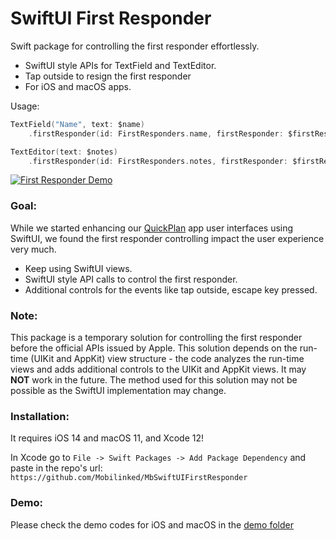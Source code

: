 # SwiftUI First Responder

Swift package for controlling the first responder effortlessly.
* SwiftUI style APIs for TextField and TextEditor.
* Tap outside to resign the first responder
* For iOS and macOS apps.

Usage:
```swift
TextField("Name", text: $name)
    .firstResponder(id: FirstResponders.name, firstResponder: $firstResponder, resignableUserOperations: .all)

TextEditor(text: $notes)
    .firstResponder(id: FirstResponders.notes, firstResponder: $firstResponder, resignableUserOperations: .all)
```

[![First Responder Demo](https://img.youtube.com/vi/zcUd2grpoz4/0.jpg)](https://www.youtube.com/watch?v=zcUd2grpoz4)

### Goal: 

While we started enhancing our [QuickPlan](https://quickplan.app) app user interfaces using SwiftUI, we found the first responder controlling impact the user experience very much. 

* Keep using SwiftUI views.
* SwiftUI style API calls to control the first responder. 
* Additional controls for the events like tap outside, escape key pressed.

### Note: 

This package is a temporary solution for controlling the first responder before the official APIs issued by Apple. 
This solution depends on the run-time (UIKit and AppKit) view structure - the code analyzes the run-time views and adds additional controls to the UIKit and AppKit views. 
It may **NOT** work in the future. The method used for this solution may not be possible as the SwiftUI implementation may change.

### Installation:

It requires iOS 14 and macOS 11, and Xcode 12!

In Xcode go to `File -> Swift Packages -> Add Package Dependency` and paste in the repo's url: `https://github.com/Mobilinked/MbSwiftUIFirstResponder`


### Demo: 

Please check the demo codes for iOS and macOS in the [demo folder](Demo)